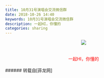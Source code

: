```yaml
---
title: 10月31号演唱会交流微信群
date: 2018-10-26 14:40
keywords: 10月31号演唱会交流微信群
description: 一起HI，你懂的
categories: sharing
---
```

<td class="t_f" id="postmessage_2169634">

<div align="center">

<img aid="974339" data-cf-modified-c2056e33dfa0e1917beffb95-="" file="data/attachment/forum/201810/26/143841g0g4g0e7k027ghgj.jpg.thumb.jpg" id="aimg_974339" inpost="1" onclick="" onmouseover="" src="http://www.flw.ph/data/attachment/forum/201810/26/143841g0g4g0e7k027ghgj.jpg" style="cursor:pointer" zoomfile="data/attachment/forum/201810/26/143841g0g4g0e7k027ghgj.jpg"/>


<br/>
</div><br/>
<br/>
<div align="center"><font color="#ff0000">一起HI，你懂的</font></div><br/>
</td>
###### 转载自[菲龙网]